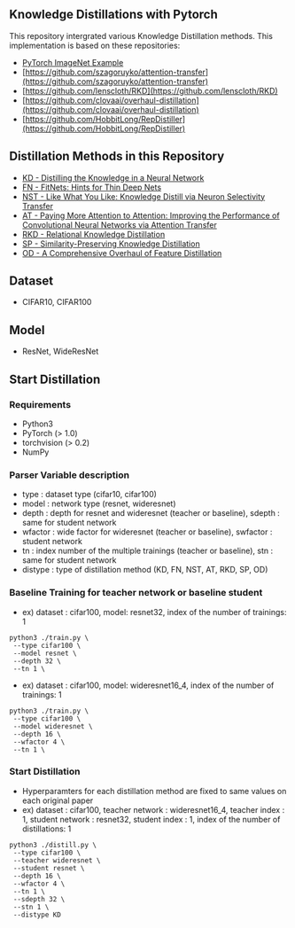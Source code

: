 ## Knowledge Distillations with Pytorch

This repository intergrated various Knowledge Distillation methods. This implementation is based on these repositories:

- [PyTorch ImageNet Example](https://github.com/pytorch/examples/tree/master/imagenet)
- [https://github.com/szagoruyko/attention-transfer](https://github.com/szagoruyko/attention-transfer)
- [https://github.com/lenscloth/RKD](https://github.com/lenscloth/RKD)
- [https://github.com/clovaai/overhaul-distillation](https://github.com/clovaai/overhaul-distillation)
- [https://github.com/HobbitLong/RepDistiller](https://github.com/HobbitLong/RepDistiller)

## Distillation Methods in this Repository

- [KD - Distilling the Knowledge in a Neural Network](https://arxiv.org/pdf/1503.02531.pdf)
- [FN - FitNets: Hints for Thin Deep Nets](https://arxiv.org/pdf/1412.6550.pdf)
- [NST - Like What You Like: Knowledge Distill via Neuron Selectivity Transfer](https://arxiv.org/pdf/1707.01219.pdf)
- [AT - Paying More Attention to Attention: Improving the Performance of Convolutional Neural Networks via Attention Transfer](https://arxiv.org/pdf/1612.03928.pdf)
- [RKD - Relational Knowledge Distillation](https://openaccess.thecvf.com/content_CVPR_2019/papers/Park_Relational_Knowledge_Distillation_CVPR_2019_paper.pdf)
- [SP - Similarity-Preserving Knowledge Distillation](https://openaccess.thecvf.com/content_ICCV_2019/papers/Tung_Similarity-Preserving_Knowledge_Distillation_ICCV_2019_paper.pdf)
- [OD - A Comprehensive Overhaul of Feature Distillation](https://openaccess.thecvf.com/content_ICCV_2019/papers/Heo_A_Comprehensive_Overhaul_of_Feature_Distillation_ICCV_2019_paper.pdf)

## Dataset
- CIFAR10, CIFAR100

## Model
- ResNet, WideResNet

## Start Distillation
### Requirements
- Python3
- PyTorch (> 1.0)
- torchvision (> 0.2)
- NumPy

### Parser Variable description
- type : dataset type (cifar10, cifar100)
- model : network type (resnet, wideresnet)
- depth : depth for resnet and wideresnet (teacher or baseline), sdepth : same for student network
- wfactor : wide factor for wideresnet (teacher or baseline), swfactor : student network
- tn : index number of the multiple trainings (teacher or baseline), stn : same for student network
- distype : type of distillation method (KD, FN, NST, AT, RKD, SP, OD)

### Baseline Training for teacher network or baseline student 
- ex) dataset : cifar100, model: resnet32, index of the number of trainings: 1
```
python3 ./train.py \
 --type cifar100 \
 --model resnet \
 --depth 32 \
 --tn 1 \
```
- ex) dataset : cifar100, model: wideresnet16_4, index of the number of trainings: 1
```
python3 ./train.py \
 --type cifar100 \
 --model wideresnet \
 --depth 16 \
 --wfactor 4 \
 --tn 1 \
```
### Start Distillation
- Hyperparamters for each distillation method are fixed to same values on each original paper
- ex) dataset : cifar100, teacher network : wideresnet16_4, teacher index : 1,  student network : resnet32, student index : 1, index of the number of distillations: 1
```
python3 ./distill.py \
 --type cifar100 \
 --teacher wideresnet \
 --student resnet \
 --depth 16 \
 --wfactor 4 \
 --tn 1 \
 --sdepth 32 \
 --stn 1 \
 --distype KD
```
